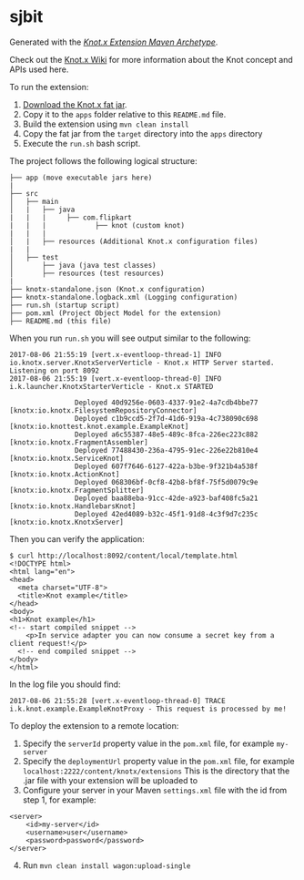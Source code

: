 # sjbit

Generated with the [_Knot.x Extension Maven Archetype_](https://github.com/Knotx/knotx-extension-archetype).

Check out the [Knot.x Wiki](https://github.com/Cognifide/knotx/wiki/Knot) for more information 
about the Knot concept and APIs used here.


To run the extension:

1. [Download the Knot.x fat jar](https://oss.sonatype.org/content/groups/public/io/knotx/knotx-standalone/1.1.2/knotx-standalone-1.1.2.fat.jar). 
2. Copy it to the `apps` folder relative to this `README.md` file.
3. Build the extension using `mvn clean install`
4. Copy the fat jar from the `target` directory into the `apps` directory
5. Execute the `run.sh` bash script.


The project follows the following logical structure:

```
├── app (move executable jars here)
|
├── src
│   ├── main
│   |   ├── java
|   |   |     ├── com.flipkart
|   |   |            ├── knot (custom knot)
|   |   |
│   |   ├── resources (Additional Knot.x configuration files)
|   |
│   ├── test
│       ├── java (java test classes)
│       ├── resources (test resources)
|
├── knotx-standalone.json (Knot.x configuration)
├── knotx-standalone.logback.xml (Logging configuration)
├── run.sh (startup script)
├── pom.xml (Project Object Model for the extension)
├── README.md (this file)
```


When you run `run.sh` you will see output similar to the following:
```
2017-08-06 21:55:19 [vert.x-eventloop-thread-1] INFO  io.knotx.server.KnotxServerVerticle - Knot.x HTTP Server started. Listening on port 8092
2017-08-06 21:55:19 [vert.x-eventloop-thread-0] INFO  i.k.launcher.KnotxStarterVerticle - Knot.x STARTED

                Deployed 40d9256e-0603-4337-91e2-4a7cdb4bbe77 [knotx:io.knotx.FilesystemRepositoryConnector]
                Deployed c1b9ccd5-2f7d-41d6-919a-4c738090c698 [knotx:io.knottest.knot.example.ExampleKnot]
                Deployed a6c55387-48e5-489c-8fca-226ec223c882 [knotx:io.knotx.FragmentAssembler]
                Deployed 77488430-236a-4795-91ec-226e22b810e4 [knotx:io.knotx.ServiceKnot]
                Deployed 607f7646-6127-422a-b3be-9f321b4a538f [knotx:io.knotx.ActionKnot]
                Deployed 068306bf-0cf8-42b8-bf8f-75f5d0079c9e [knotx:io.knotx.FragmentSplitter]
                Deployed baa88eba-91cc-42de-a923-baf408fc5a21 [knotx:io.knotx.HandlebarsKnot]
                Deployed 42ed4089-b32c-45f1-91d8-4c3f9d7c235c [knotx:io.knotx.KnotxServer]
```
Then you can verify the application:
```
$ curl http://localhost:8092/content/local/template.html
<!DOCTYPE html>
<html lang="en">
<head>
  <meta charset="UTF-8">
  <title>Knot example</title>
</head>
<body>
<h1>Knot example</h1>
<!-- start compiled snippet -->
    <p>In service adapter you can now consume a secret key from a client request!</p>
  <!-- end compiled snippet -->
</body>
</html>
```
In the log file you should find:
```
2017-08-06 21:55:28 [vert.x-eventloop-thread-0] TRACE i.k.knot.example.ExampleKnotProxy - This request is processed by me!
```


To deploy the extension to a remote location:

1. Specify the `serverId` property value in the `pom.xml` file, for example `my-server`
2. Specify the `deploymentUrl` property value in the `pom.xml` file, for example `localhost:2222/content/knotx/extensions`
This is the directory that the .jar file with your extension will be uploaded to
3. Configure your server in your Maven `settings.xml` file with the id from step 1, for example:

```
<server>
    <id>my-server</id>
    <username>user</username>
    <password>password</password>
</server>
```

4. Run `mvn clean install wagon:upload-single`